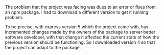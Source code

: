 The problem that the project was facing was dues to an error or fixes from an npm package. I had to download a different version to get it running problem.

To be precise, with express version 5 which the project came with, has incremented changes made by the owners of the package to server better software developer, with that change it affected the current state of how the previous version should be functioning. So I downloaded version 4 so that the project can adapt to the package.
